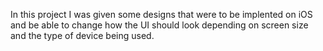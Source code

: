 In this project I was given some designs that were to be implented on iOS and be able to change how the UI should look depending on screen size and the type of device being used.
